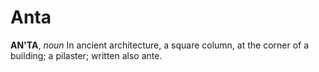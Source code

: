 # Anta

**AN'TA**, _noun_ In ancient architecture, a square column, at the corner of a building; a pilaster; written also ante.